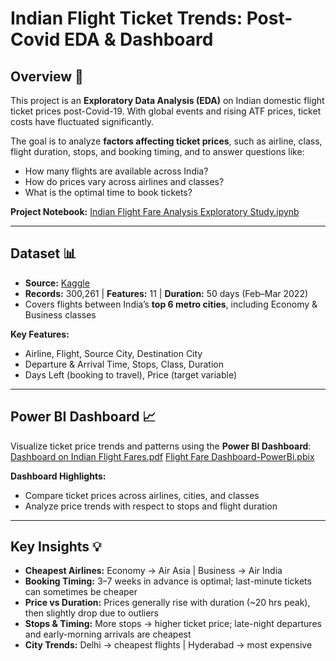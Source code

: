 # Indian Flight Ticket Trends: Post-Covid EDA & Dashboard 

## Overview 🎯

This project is an **Exploratory Data Analysis (EDA)** on Indian domestic flight ticket prices post-Covid-19. With global events and rising ATF prices, ticket costs have fluctuated significantly.

The goal is to analyze **factors affecting ticket prices**, such as airline, class, flight duration, stops, and booking timing, and to answer questions like:

* How many flights are available across India?
* How do prices vary across airlines and classes?
* What is the optimal time to book tickets?

**Project Notebook:** [Indian Flight Fare Analysis Exploratory Study.ipynb](./Indian%20Flight%20Fare%20Analysis%20Exploratory%20Study.ipynb)

---

## Dataset 📊

* **Source:** [Kaggle](https://www.kaggle.com/datasets/shubhambathwal/flight-price-prediction)
* **Records:** 300,261 | **Features:** 11 | **Duration:** 50 days (Feb–Mar 2022)
* Covers flights between India’s **top 6 metro cities**, including Economy & Business classes

**Key Features:**

* Airline, Flight, Source City, Destination City
* Departure & Arrival Time, Stops, Class, Duration
* Days Left (booking to travel), Price (target variable)

---

## Power BI Dashboard 📈

Visualize ticket price trends and patterns using the **Power BI Dashboard**:
[Dashboard on Indian Flight Fares.pdf](./Dashboard%20on%20Indian%20Flight%20Fares.pdf)
[Flight Fare Dashboard-PowerBi.pbix](./Flight%20Fare%20Dashboard-PowerBi.pbix)

**Dashboard Highlights:**

* Compare ticket prices across airlines, cities, and classes
* Analyze price trends with respect to stops and flight duration

---

## Key Insights 💡

* **Cheapest Airlines:** Economy → Air Asia | Business → Air India
* **Booking Timing:** 3–7 weeks in advance is optimal; last-minute tickets can sometimes be cheaper
* **Price vs Duration:** Prices generally rise with duration (~20 hrs peak), then slightly drop due to outliers
* **Stops & Timing:** More stops → higher ticket price; late-night departures and early-morning arrivals are cheapest
* **City Trends:** Delhi → cheapest flights | Hyderabad → most expensive
